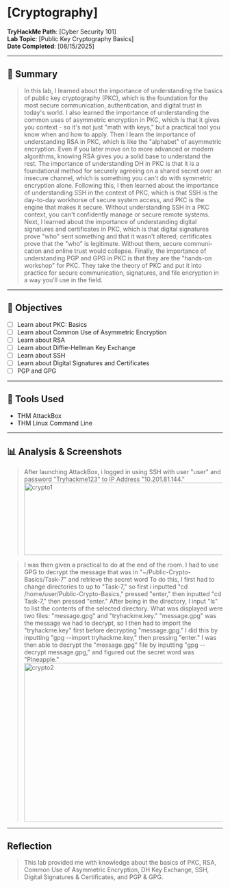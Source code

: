 # [Cryptography]

**TryHackMe Path**: [Cyber Security 101]  
**Lab Topic**: [Public Key Cryptography Basics]  
**Date Completed**: [08/15/2025]

---

## 🧠 Summary

> In this lab, I learned about the importance of understanding the basics of public key cryptography (PKC), which is the foundation for the most secure communication, authentication, and digital trust in
today's world. I also learned the importance of understanding the common uses of asymmetric encryption in PKC, which is that it gives you context - so it's not just "math with keys," but a practical tool you
know when and how to apply. Then I learn the importance of understanding RSA in PKC, which is like the "alphabet" of asymmetric encryption. Even if you later move on to more advanced or modern algorithms,
knowing RSA gives you a solid base to understand the rest. The importance of understanding DH in PKC is that it is a foundational method for securely agreeing on a shared secret over an insecure channel,
which is something you can't do with symmetric encryption alone. Following this, I then learned about the importance of understanding SSH in the context of PKC, which is that SSH is the day-to-day workhorse of secure
system access, and PKC is the engine that makes it secure. Without understanding SSH in a PKC context, you can't confidently manage or secure remote systems. Next, I learned about the importance of understanding
digital signatures and certificates in PKC, which is that digital signatures prove "who" sent something and that it wasn't altered; certificates prove that the "who" is legitimate. Without them, secure communi-
cation and online trust would collapse. Finally, the importance of understanding PGP and GPG in PKC is that they are the "hands-on workshop" for PKC. They take the theory of PKC and put it into practice for
secure communication, signatures, and file encryption in a way you'll use in the field.

---

## 🎯 Objectives
- [ ] Learn about PKC: Basics
- [ ] Learn about Common Use of Asymmetric Encryption
- [ ] Learn about RSA
- [ ] Learn about Diffie-Hellman Key Exchange
- [ ] Learn about SSH
- [ ] Learn about Digital Signatures and Certificates
- [ ] PGP and GPG
     
---

## 🧰 Tools Used
- THM AttackBox
- THM Linux Command Line
  
---


## 📊 Analysis & Screenshots

> After launching AttackBox, i logged in using SSH with user "user" and password "Tryhackme123" to IP Address "10.201.81.144."
> <img width="734" height="169" alt="crypto1" src="https://github.com/user-attachments/assets/d6986ead-f04c-4dcd-816b-07b52dfbb32d" />

> I was then given a practical to do at the end of the room. I had to use GPG to decrypt the message that was in "~/Public-Crypto-Basics/Task-7" and retrieve the secret word To do this, I first had to change
directories to up to "Task-7," so first i inputted "cd /home/user/Public-Crypto-Basics," pressed "enter," then inputted "cd Task-7," then pressed "enter." After being in the directory, I input "ls" to list the
contents of the selected directory. What was displayed were two files: "message.gpg" and "tryhackme.key." "message.gpg" was the message we had to decrypt, so I then had to import the "tryhackme.key" first before
decrypting "message.gpg." I did this by inputting "gpg --import tryhackme.key," then pressing "enter." I was then able to decrypt the "message.gpg" file by inputting "gpg --decrypt message.gpg," and figured out the
secret word was "Pineapple."
> <img width="733" height="371" alt="crypto2" src="https://github.com/user-attachments/assets/9ab57a5c-08f1-433a-9b74-289ebbfdf67a" />

---

## Reflection

> This lab provided me with knowledge about the basics of PKC, RSA, Common Use of Asymmetric Encryption, DH Key Exchange, SSH, Digital Signatures & Certificates, and PGP & GPG.
